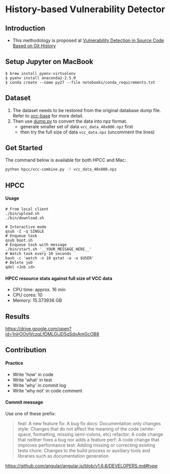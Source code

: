 History-based Vulnerability Detector
===

## Introduction
- This methodology is proposed at [Vulnerability Detection in Source Code Based on Git History](https://doi.org/10.13140/RG.2.2.28338.09922)

## Setup Jupyter on MacBook

```
$ brew install pyenv-virtualenv
$ pyenv install anaconda2-2.5.0
$ conda create --name py27 --file notebooks/conda_requirements.txt
```

## Dataset
1. The dataset needs to be restored from the original database dump file. Refer to [vcc-base](https://github.com/announce/vcc-base/tree/v1.0) for more detail.
1. Then use [dump.py](https://github.com/announce/hvd/blob/v1.0/dump.py#L47-L49) to convert the data into npz format.
    * generate smaller set of data `vcc_data_40x800.npz` first
    * then try the full size of data `vcc_data.npz` (uncomment the lines)

## Get Started

The command below is available for both HPCC and Mac:

```bash
python hpcc/vcc-combine.py -f vcc_data_40x800.npz
```

## HPCC
#### Usage
```
# From local client
./bin/upload.sh
./bin/download.sh
```

```
# Interactive mode
qsub -I -q SINGLE
# Enqueue task
qsub boot.sh
# Enqueue task with message
./bin/start.sh '__YOUR_MESSAGE_HERE__'
# Watch task every 10 seconds
bash -c 'watch -n 10 qstat -a -u $USER'
# Delete job
qdel <Job id>
```

#### HPCC resource stats against full size of VCC data
* CPU time: approx. 16 min
* CPU cores: 10
* Memory: 15.373936 GB


## Results
https://drive.google.com/open?id=1nlrOOvlVczqLfDMLGiJD5qSdxAmGcOB8

## Contribution

#### Practice
* Write 'how' in code
* Write 'what' in test
* Write 'why' in commit log
* Write 'why not' in code comment

#### Commit message

Use one of these prefix:

> feat: A new feature
> fix: A bug fix
> docs: Documentation only changes
> style: Changes that do not affect the meaning of the code (white-space, formatting, missing semi-colons, etc)
> refactor: A code change that neither fixes a bug nor adds a feature
> perf: A code change that improves performance
> test: Adding missing or correcting existing tests
> chore: Changes to the build process or auxiliary tools and libraries such as documentation generation

https://github.com/angular/angular.js/blob/v1.6.8/DEVELOPERS.md#type
